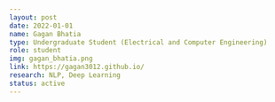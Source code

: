 ```yaml
---
layout: post
date: 2022-01-01
name: Gagan Bhatia
type: Undergraduate Student (Electrical and Computer Engineering)
role: student
img: gagan_bhatia.png
link: https://gagan3012.github.io/
research: NLP, Deep Learning
status: active
---
```


